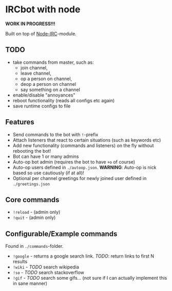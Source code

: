 IRCbot with node
================

**WORK IN PROGRESS!!!**




Built on top of [Node-IRC](https://github.com/martynsmith/node-irc)-module.


TODO
----

- take commands from master, such as:
  - join channel,
  - leave channel,
  - op a person on channel,
  - deop a person on channel
  - say something on a channel
- enable/disable "annoyances"
- reboot functionality (reads all configs etc again)
- save runtime configs to file


Features
--------
- Send commands to the bot with `!`-prefix
- Attach listeners that react to certain situations (such as keywords etc)
- Add new functionality (commands and listeners) on the fly without rebooting the bot!
- Bot can have 1 or many admins
- Auto-op bot admin (requires the bot to have `+o` of course)
- Auto-op users defined in `./autoop.json`. **WARNING**: Auto-op is nick based so use cautiously (if at all)!
- Optional per channel greetings for newly joined user defined in `./greetings.json`



Core commands
-------------
- `!reload` - (admin only)
- `!quit` - (admin only)

Configurable/Example commands
-----------------------------
Found in `./commands`-folder.

- `!google` - returns a google search link. *TODO*: return links to first N results
- `!wiki` - *TODO* search wikipedia
- `!so` - *TODO* search stackoverflow
- `!gif` - *TODO* search some gifs... (not sure if I can actually implement this in sane manner)
